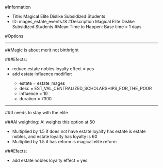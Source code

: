 #Information
 - Title: Magical Elite Dislike Subsidized Students
 - ID: mages_estate_events.18
#Description
Magical Elite Dislike Subsidized Students
#Mean Time to Happen:
Base time = 1 days

#Options

___
##Magic is about merit not birthright

###Efects:<ul><li>reduce estate nobles loyalty effect = yes</li><li>add estate influence modifier:</li><ul><li>estate = estate_mages</li><li>desc = EST_VAL_CENTRALIZED_SCHOLARSHIPS_FOR_THE_POOR</li><li>influence = 10</li><li>duration = 7300</li></ul></ul>

___
##It needs to stay with the elite

###AI weighting:
AI weights this option at 50
 - Multiplied by 1.5 if does not have estate loyalty has estate is estate nobles, and estate loyalty has loyalty is 60
 - Multiplied by 1.5 if has reform is magical elite reform


###Efects:<ul><li>add estate nobles loyalty effect = yes</li></ul>
